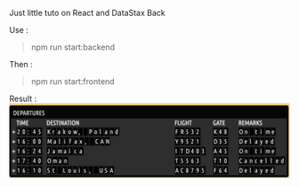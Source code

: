 Just little tuto on React and DataStax Back

Use :

> npm run start:backend

Then :

> npm run start:frontend

Result :
![Result : ](Front.png)
